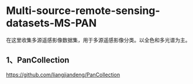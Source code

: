 # Multi-source-remote-sensing-datasets-MS-PAN
在这里收集多源遥感影像数据集，用于多源遥感影像分类。以全色和多光谱为主。
## 1、PanCollection
https://github.com/liangjiandeng/PanCollection
